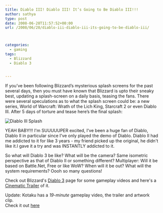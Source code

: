 ```yaml
---
title: Diablo III! Diablo III! It’s Going to Be Diablo III!!!
author: sathya
type: post
date: 2008-06-28T11:57:52+00:00
url: /2008/06/28/diablo-iii-diablo-iii-its-going-to-be-diablo-iii/



categories:
  - gaming
tags:
  - Blizzard
  - Diablo 3


---
```



If you’ve been following Blizzard’s mysterious splash screens for the past several days, then you must have known that Blizzard is upto their sneaky best, updating a splash-screen on a daily basis, teasing the fans. There were several speculations as to what the splash screen could be: a new series, World of Warcraft: Wrath of the Lich King, Starcraft 2 or even Diablo III. After 5 days of torture and tease here’s the final splash:

![Diablo III Splash][1] 



YEAH BABY!!! I'm SUUUUUPER excited, I've been a huge fan of Diablo, Diablo II in particular since I've only played the demo of Diablo. Diablo II had me addicted to it for like 3 years - my friend picked up the original, he didn't like it.I gave it a try and was INSTANTLY addicted to it.

So what will Diablo 3 be like? What will be the camera? Same isometric perspective as that of Diablo II or something different? Multiplayer: Will it be based on Battle.Net, Free or like WoW? When will it be out? What will the system requirements? Oooh so many questions!

Check out Blizzard's [Diablo 3][2] page for some gameplay videos and here's a [Cinematic Trailer][3] of it.

Update: Kotaku has a _19-minute_ gameplay video, the trailer and artwork clip.  
Check it out [here][4]


 [1]: https://farm4.static.flickr.com/3143/2618270784_5fc1f1ac10_m.jpg
 [2]: https://eu.blizzard.com/diablo3/
 [3]: https://www.youtube.com/watch?v=EgbUSsblCSQ
 [4]: https://kotaku.com/5020479/diablo-iii-videos-trailer-gameplay-footage
